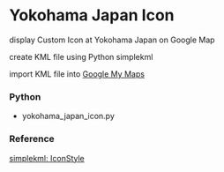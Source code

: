 Yokohama Japan Icon
===============

display  Custom Icon at Yokohama Japan on Google Map

create KML file using Python simplekml

import KML file into [Google My Maps](https://www.google.com//intl/en/maps/about/mymaps/)

### Python
- yokohama_japan_icon.py

### Reference
[simplekml: IconStyle](https://simplekml.readthedocs.io/en/latest/styles.html#simplekml.IconStyle)

